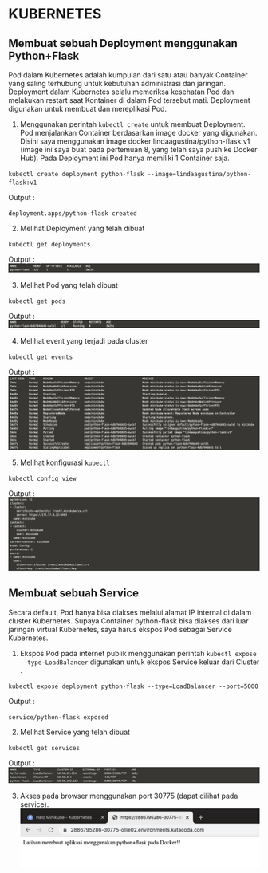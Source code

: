 # KUBERNETES

## Membuat sebuah Deployment menggunakan Python+Flask

Pod dalam Kubernetes adalah kumpulan dari satu atau banyak Container yang saling terhubung untuk kebutuhan administrasi dan jaringan. Deployment dalam Kubernetes selalu memeriksa kesehatan Pod dan melakukan restart saat Kontainer di dalam Pod tersebut mati. Deployment digunakan untuk membuat dan mereplikasi Pod.
1. Menggunakan perintah `kubectl create` untuk membuat Deployment. Pod menjalankan Container berdasarkan image docker yang digunakan. Disini saya menggunakan image docker lindaagustina/python-flask:v1 (image ini saya buat pada pertemuan 8, yang telah saya push ke Docker Hub). Pada Deployment ini Pod hanya memiliki 1 Container saja.

`kubectl create deployment python-flask --image=lindaagustina/python-flask:v1`

Output :

`deployment.apps/python-flask created`

2. Melihat Deployment yang telah dibuat

`kubectl get deployments`

Output :
![](img/1.png)

3. Melihat Pod yang telah dibuat

`kubectl get pods`

Output :
![](img/2.png)

4. Melihat event yang terjadi pada cluster

`kubectl get events`

Output :
![](img/3.png)

5. Melihat konfigurasi `kubectl`

`kubectl config view`

Output :
![](img/4.png)

## Membuat sebuah Service

Secara default, Pod hanya bisa diakses melalui alamat IP internal di dalam cluster Kubernetes. Supaya Container python-flask bisa diakses dari luar jaringan virtual Kubernetes, saya harus ekspos Pod sebagai Service Kubernetes.

1. Ekspos Pod pada internet publik menggunakan perintah `kubectl expose` `--type-LoadBalancer` digunakan untuk ekspos Service keluar dari Cluster .

`kubectl expose deployment python-flask --type=LoadBalancer --port=5000`

Output :

`service/python-flask exposed`

2. Melihat Service yang telah dibuat

`kubectl get services`

Output :
![](img/5.png)

3. Akses pada browser menggunakan port 30775 (dapat dilihat pada service).
![](img/6.png)
